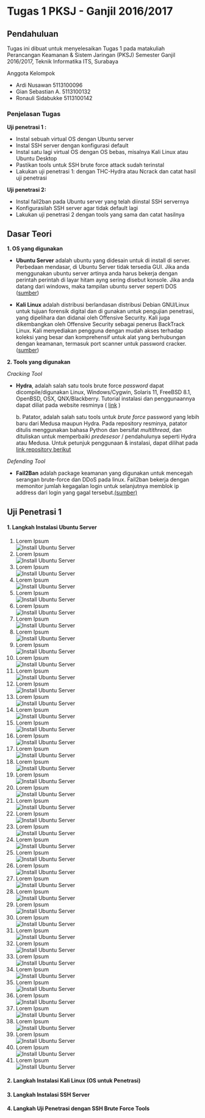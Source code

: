 # **Tugas 1 PKSJ - Ganjil 2016/2017**


## Pendahuluan

Tugas ini dibuat untuk menyelesaikan Tugas 1 pada matakuliah Perancangan Keamanan & Sistem Jaringan (PKSJ) Semester Ganjil 2016/2017, Teknik Informatika ITS, Surabaya
 
Anggota Kelompok
- Ardi Nusawan      5113100096
- Gian Sebastian A. 5113100132
- Ronauli Sidabukke 5113100142

### Penjelasan Tugas
**Uji penetrasi 1 :**
* Instal sebuah virtual OS dengan Ubuntu server
* Instal SSH server dengan konfigurasi default
* Instal satu lagi virtual OS dengan OS bebas, misalnya Kali Linux atau Ubuntu Desktop
* Pastikan tools untuk SSH brute force attack sudah terinstal
* Lakukan uji penetrasi 1: dengan THC-Hydra atau Ncrack dan catat hasil uji penetrasi 

**Uji penetrasi 2:**
* Instal fail2ban pada Ubuntu server yang telah diinstal SSH servernya
* Konfigurasilah SSH server agar tidak default lagi
* Lakukan uji penetrasi 2 dengan tools yang sama dan catat hasilnya


## Dasar Teori

**1. OS yang digunakan**

* **Ubuntu Server** adalah ubuntu yang  didesain untuk di install di server. Perbedaan mendasar, di Ubuntu Server tidak tersedia GUI. Jika anda menggunakan ubuntu server artinya anda harus bekerja dengan perintah perintah di layar hitam ayng sering disebut konsole. Jika anda datang dari windows, maka tampilan ubuntu server seperti DOS ([sumber](http://www.candra.web.id/mengenal-ubuntu-server/))
 
* **Kali Linux** adalah distribusi berlandasan distribusi Debian GNU/Linux untuk tujuan forensik digital dan di gunakan untuk pengujian penetrasi, yang dipelihara dan didanai oleh Offensive Security. Kali juga dikembangkan oleh  Offensive Security sebagai penerus BackTrack Linux. Kali menyediakan pengguna dengan mudah akses terhadap koleksi yang besar dan komprehensif untuk alat yang berhubungan dengan keamanan, termasuk port scanner untuk password cracker. ([sumber](http://gudanglinux.com/glossary/kali-linux/))

**2. Tools yang digunakan**

*Cracking Tool*

* **Hydra**, adalah salah satu tools brute force *password* dapat dicompile/digunakan Linux, Windows/Cygwin, Solaris 11, FreeBSD 8.1, OpenBSD, OSX, QNX/Blackberry. Tutorial instalasi dan penggunaannya dapat diliat pada website resminya ( [link](https://www.thc.org/thc-hydra/) )

    b. Patator, adalah salah satu tools untuk *brute force* password yang lebih baru dari Medusa maupun Hydra. Pada repository resminya, patator ditulis menggunakan bahasa Python dan bersifat *multithread*, dan dituliskan untuk memperbaiki *predesesor* / pendahulunya seperti Hydra atau Medusa. Untuk petunjuk penggunaan & instalasi, dapat dilihat pada [link repository berikut](https://github.com/lanjelot/patator)
    
*Defending Tool*

* **Fail2Ban** adalah package keamanan yang digunakan untuk mencegah serangan brute-force dan DDoS pada linux. Fail2ban bekerja dengan memonitor jumlah kegagalan login untuk selanjutnya memblok ip address dari login yang gagal tersebut.[(sumber)](https://kpunikomlipi.wordpress.com/2012/07/30/konfigurasi-fail2ban-untuk-mengamankan-server/)


## Uji Penetrasi 1


#### 1. Langkah Instalasi Ubuntu Server
  1. Lorem Ipsum		
![Install Ubuntu Server](https://raw.githubusercontent.com/ronayumik/PKSJ/master/Installing_Ubuntu_Server/1.jpg)
  2. Lorem Ipsum		
![Install Ubuntu Server](https://raw.githubusercontent.com/ronayumik/PKSJ/master/Installing_Ubuntu_Server/2.png)
  3. Lorem Ipsum		
![Install Ubuntu Server](https://raw.githubusercontent.com/ronayumik/PKSJ/master/Installing_Ubuntu_Server/3.png)
  4. Lorem Ipsum		
![Install Ubuntu Server](https://raw.githubusercontent.com/ronayumik/PKSJ/master/Installing_Ubuntu_Server/4.png)
  5. Lorem Ipsum		
![Install Ubuntu Server](https://raw.githubusercontent.com/ronayumik/PKSJ/master/Installing_Ubuntu_Server/5.jpeg)
  6. Lorem Ipsum		
![Install Ubuntu Server](https://raw.githubusercontent.com/ronayumik/PKSJ/master/Installing_Ubuntu_Server/6.jpeg)
  7. Lorem Ipsum		
![Install Ubuntu Server](https://raw.githubusercontent.com/ronayumik/PKSJ/master/Installing_Ubuntu_Server/7.jpeg)
  8. Lorem Ipsum		
![Install Ubuntu Server](https://raw.githubusercontent.com/ronayumik/PKSJ/master/Installing_Ubuntu_Server/8.jpeg)
  9. Lorem Ipsum		
![Install Ubuntu Server](https://raw.githubusercontent.com/ronayumik/PKSJ/master/Installing_Ubuntu_Server/9.jpeg)
  10. Lorem Ipsum		
![Install Ubuntu Server](https://raw.githubusercontent.com/ronayumik/PKSJ/master/Installing_Ubuntu_Server/10.jpeg)
  11. Lorem Ipsum		
![Install Ubuntu Server](https://raw.githubusercontent.com/ronayumik/PKSJ/master/Installing_Ubuntu_Server/11.jpeg)
  12. Lorem Ipsum		
![Install Ubuntu Server](https://raw.githubusercontent.com/ronayumik/PKSJ/master/Installing_Ubuntu_Server/12.jpeg)
  13. Lorem Ipsum		
![Install Ubuntu Server](https://raw.githubusercontent.com/ronayumik/PKSJ/master/Installing_Ubuntu_Server/13.jpeg)
  14. Lorem Ipsum		
![Install Ubuntu Server](https://raw.githubusercontent.com/ronayumik/PKSJ/master/Installing_Ubuntu_Server/14.jpeg)
  15. Lorem Ipsum		
![Install Ubuntu Server](https://raw.githubusercontent.com/ronayumik/PKSJ/master/Installing_Ubuntu_Server/15.jpeg)
  16. Lorem Ipsum		
![Install Ubuntu Server](https://raw.githubusercontent.com/ronayumik/PKSJ/master/Installing_Ubuntu_Server/16.jpeg)
  17. Lorem Ipsum		
![Install Ubuntu Server](https://raw.githubusercontent.com/ronayumik/PKSJ/master/Installing_Ubuntu_Server/17.jpeg)
  18. Lorem Ipsum		
![Install Ubuntu Server](https://raw.githubusercontent.com/ronayumik/PKSJ/master/Installing_Ubuntu_Server/18.jpeg)
  19. Lorem Ipsum		
![Install Ubuntu Server](https://raw.githubusercontent.com/ronayumik/PKSJ/master/Installing_Ubuntu_Server/19.jpeg)
  20. Lorem Ipsum		
![Install Ubuntu Server](https://raw.githubusercontent.com/ronayumik/PKSJ/master/Installing_Ubuntu_Server/20.jpeg)
  21. Lorem Ipsum		
![Install Ubuntu Server](https://raw.githubusercontent.com/ronayumik/PKSJ/master/Installing_Ubuntu_Server/21.jpeg)
  22. Lorem Ipsum		
![Install Ubuntu Server](https://raw.githubusercontent.com/ronayumik/PKSJ/master/Installing_Ubuntu_Server/22.jpeg)
  23. Lorem Ipsum		
![Install Ubuntu Server](https://raw.githubusercontent.com/ronayumik/PKSJ/master/Installing_Ubuntu_Server/23.jpeg)
  24. Lorem Ipsum		
![Install Ubuntu Server](https://raw.githubusercontent.com/ronayumik/PKSJ/master/Installing_Ubuntu_Server/24.jpeg)
  25. Lorem Ipsum		
![Install Ubuntu Server](https://raw.githubusercontent.com/ronayumik/PKSJ/master/Installing_Ubuntu_Server/25.jpeg)
  26. Lorem Ipsum		
![Install Ubuntu Server](https://raw.githubusercontent.com/ronayumik/PKSJ/master/Installing_Ubuntu_Server/26.jpeg)
  27. Lorem Ipsum		
![Install Ubuntu Server](https://raw.githubusercontent.com/ronayumik/PKSJ/master/Installing_Ubuntu_Server/27.jpeg)
  28. Lorem Ipsum		
![Install Ubuntu Server](https://raw.githubusercontent.com/ronayumik/PKSJ/master/Installing_Ubuntu_Server/28.jpeg)
  29. Lorem Ipsum		
![Install Ubuntu Server](https://raw.githubusercontent.com/ronayumik/PKSJ/master/Installing_Ubuntu_Server/29.jpeg)
  30. Lorem Ipsum		
![Install Ubuntu Server](https://raw.githubusercontent.com/ronayumik/PKSJ/master/Installing_Ubuntu_Server/30.jpeg)
  31. Lorem Ipsum		
![Install Ubuntu Server](https://raw.githubusercontent.com/ronayumik/PKSJ/master/Installing_Ubuntu_Server/31.jpeg)
  32. Lorem Ipsum		
![Install Ubuntu Server](https://raw.githubusercontent.com/ronayumik/PKSJ/master/Installing_Ubuntu_Server/32.jpeg)
  33. Lorem Ipsum		
![Install Ubuntu Server](https://raw.githubusercontent.com/ronayumik/PKSJ/master/Installing_Ubuntu_Server/33.jpeg)
  34. Lorem Ipsum		
![Install Ubuntu Server](https://raw.githubusercontent.com/ronayumik/PKSJ/master/Installing_Ubuntu_Server/34.jpeg)
  35. Lorem Ipsum		
![Install Ubuntu Server](https://raw.githubusercontent.com/ronayumik/PKSJ/master/Installing_Ubuntu_Server/35.jpeg)
  36. Lorem Ipsum		
![Install Ubuntu Server](https://raw.githubusercontent.com/ronayumik/PKSJ/master/Installing_Ubuntu_Server/36.jpeg)
  37. Lorem Ipsum		
![Install Ubuntu Server](https://raw.githubusercontent.com/ronayumik/PKSJ/master/Installing_Ubuntu_Server/37.jpeg)
  38. Lorem Ipsum		
![Install Ubuntu Server](https://raw.githubusercontent.com/ronayumik/PKSJ/master/Installing_Ubuntu_Server/38.jpeg)
  39. Lorem Ipsum		
![Install Ubuntu Server](https://raw.githubusercontent.com/ronayumik/PKSJ/master/Installing_Ubuntu_Server/39.jpeg)
  40. Lorem Ipsum		
![Install Ubuntu Server](https://raw.githubusercontent.com/ronayumik/PKSJ/master/Installing_Ubuntu_Server/40.jpeg)
  41. Lorem Ipsum		
![Install Ubuntu Server](https://raw.githubusercontent.com/ronayumik/PKSJ/master/Installing_Ubuntu_Server/41.jpeg)


#### 2. Langkah Instalasi Kali Linux (OS untuk Penetrasi)

#### 3. Langkah Instalasi SSH Server

#### 4. Langkah Uji Penetrasi dengan SSH Brute Force Tools

